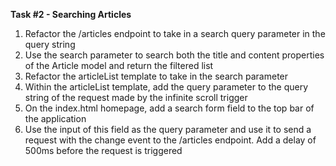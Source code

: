 **Task #2 - Searching Articles**

1. Refactor the /articles endpoint to take in a search query parameter in the query string
2. Use the search parameter to search both the title and content properties of the Article model and return the filtered list
3. Refactor the articleList template to take in the search parameter
4. Within the articleList template, add the query parameter to the query string of the request made by the infinite scroll trigger
5. On the index.html homepage, add a search form field to the top bar of the application
6. Use the input of this field as the query parameter and use it to send a request with the change event to the /articles endpoint. Add a delay of 500ms before the request is triggered